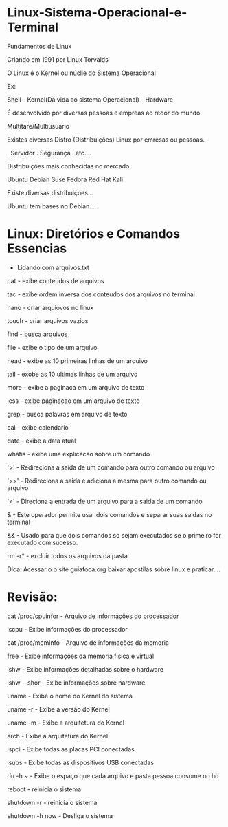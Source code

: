 # Linux-Sistema-Operacional-e-Terminal

Fundamentos de Linux

Criando em 1991 por Linux Torvalds

O Linux é o Kernel ou núclie do Sistema Operacional

Ex:

Shell - Kernel(Dá vida ao sistema Operacional) - Hardware

É desenvolvido por diversas pessoas e empreas ao redor do mundo.

Multitare/Multiusuario

Existes diversas Distro (Distribuições) Linux por emresas ou pessoas.

. Servidor
. Segurança 
. etc....

Distribuições mais conhecidas no mercado:

Ubuntu
Debian
Suse
Fedora
Red Hat
Kali

Existe diversas distribuiçoes...

Ubuntu tem bases no Debian....

# Linux: Diretórios e Comandos Essencias
- Lidando com arquivos.txt

cat - exibe conteudos de arquivos

tac - exibe ordem inversa dos conteudos dos arquivos no terminal

nano - criar arquiovos no linux

touch - criar arquivos vazios

find - busca arquivos

file - exibe o tipo de um arquivo

head - exibe as 10 primeiras linhas de um arquivo

tail - exobe as 10 ultimas linhas de um arquivo

more - exibe a paginaca em um arquivo de texto

less - exibe paginacao em um arquivo de texto

grep - busca palavras em arquivo de texto

cal - exibe calendario

date - exibe a data atual

whatis - exibe uma explicacao sobre um comando

'>' - Redireciona a saida de um comando para outro comando ou arquivo

'>>' - Redireciona a saida e adiciona a mesma para outro comando ou arquivo

'<' - Direciona a entrada de um arquivo para a saida de um comando

& - Este operador permite usar dois comandos e separar suas saidas no terminal

&& - Usado para que dois comandos so sejam executados se o primeiro for executado com sucesso.

rm -r* - excluir todos os arquivos da pasta

Dica: Acessar o o site guiafoca.org baixar apostilas sobre linux e praticar....

# Revisão:

cat /proc/cpuinfor - Arquivo de informações do processador

lscpu - Exibe informações do processador

cat /proc/meminfo - Arquivo de informações da memoria

free - Exibe informações da memoria fisica e virtual

lshw - Exibe informações detalhadas sobre o hardware

lshw --shor - Exibe informações sobre hardware

uname - Exibe o nome do Kernel do sistema

uname -r - Exibe a versão do Kernel

uname -m - Exibe a arquitetura do Kernel

arch - Exibe a arquitetura do Kernel

lspci - Exibe todas as placas PCI conectadas

lsubs - Exibe todas as dispositivos USB conectadas

du -h ~ - Exibe o espaço que cada arquivo e pasta pessoa consome no hd

reboot - reinicia o sistema

shutdown -r - reinicia o sistema

shutdown -h now - Desliga o sistema






